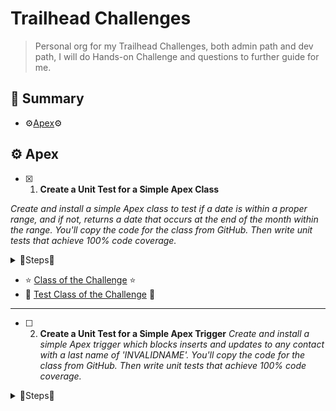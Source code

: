 # Trailhead Challenges
> Personal org for my Trailhead Challenges, both admin path and dev path, I will do Hands-on Challenge and questions to further guide for me.

## :file_folder: Summary
- ⚙️[Apex](#Apex)⚙️


<h2> ⚙️ Apex </h2> <a name="Apex"></a>

- [x] 1. **Create a Unit Test for a Simple Apex Class**

*Create and install a simple Apex class to test if a date is within a proper range, and if not, returns a date that occurs at the end of the month within the range. You'll copy the code for the class from GitHub. Then write unit tests that achieve 100% code coverage.*
<details><summary>👣Steps👣</summary>
> Create an Apex class:
-       Name: VerifyDate
-       Code: Copy from GitHub
-       Place the unit tests in a separate test class:
-       Name: TestVerifyDate
-       Goal: 100% code coverage
-       Run your test class at least once
</details>

- ⭐ [Class of the Challenge](./force-app/main/default/classes/VerifyDate.cls) ⭐
- 🚧 [Test Class of the Challenge](./force-app/main/default/classes/TestVerifyDate.cls) 🚧

---

- [ ] 2. **Create a Unit Test for a Simple Apex Trigger**
*Create and install a simple Apex trigger which blocks inserts and updates to any contact with a last name of 'INVALIDNAME'. You'll copy the code for the class from GitHub. Then write unit tests that achieve 100% code coverage.*
<details><summary>👣Steps👣</summary>

>Create an Apex trigger on the Contact object
*       Name: RestrictContactByName
-       Copy from GitHub
-       Place the unit tests in a separate test class
-       Name: TestRestrictContactByName
-       Goal: 100% test coverage
-       Run your test class at least once
</details>